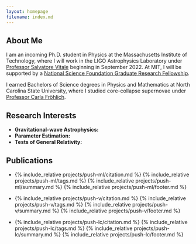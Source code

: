 ```yaml
---
layout: homepage
filename: index.md
---
```


## About Me

I am an incoming Ph.D. student in Physics at the Massachusetts Institute of Technology, where I will work in the LIGO Astrophysics Laboratory under [Professor Salvatore Vitale](https://physics.mit.edu/faculty/salvatore-vitale/) beginning in September 2022. At MIT, I will be supported by a [National Science Foundation Graduate Research Fellowship](https://physics.sciences.ncsu.edu/2022/04/19/university-fellowships-office-announces-nsf-graduate-research-fellowship-program-awards/).

I earned Bachelors of Science degrees in Physics and Mathematics
at North Carolina State University, where I studied core-collapse supernovae 
under [Professor Carla Fröhlich](http://astro.physics.ncsu.edu/~cfrohli/).

## Research Interests

- **Gravitational-wave Astrophysics:** 
- **Parameter Estimation:** 
- **Tests of General Relativity:**

## Publications

- {% include_relative projects/push-ml/citation.md %}
  {% include_relative projects/push-ml/tags.md %}
  {% include_relative projects/push-ml/summary.md %}
  {% include_relative projects/push-ml/footer.md %}

- {% include_relative projects/push-v/citation.md %}
  {% include_relative projects/push-v/tags.md %}
  {% include_relative projects/push-v/summary.md %}
  {% include_relative projects/push-v/footer.md %}
  
- {% include_relative projects/push-lc/citation.md %}
  {% include_relative projects/push-lc/tags.md %}
  {% include_relative projects/push-lc/summary.md %}
  {% include_relative projects/push-lc/footer.md %}